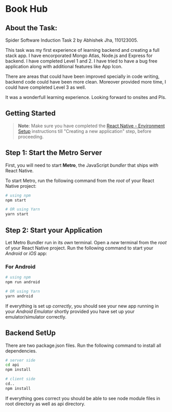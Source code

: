 # Book Hub

## About the Task:

Spider Software Induction Task 2 by Abhishek Jha, 110123005.

This task was my first experience of learning backend and creating a full stack app. I have encorporated Mongo Atlas, Node.js and Express for backend. I have completed Level 1 and 2. I have tried to have a bug free application along with additional features like App Icon.

There are areas that could have been improved specially in code writing, backend code could have been more clean. Moreover provided more time, I could have completed Level 3 as well. 

It was a wonderfull learning experience. Looking forward to onsites and PIs.

## Getting Started

>**Note**: Make sure you have completed the [React Native - Environment Setup](https://reactnative.dev/docs/environment-setup) instructions till "Creating a new application" step, before proceeding.

## Step 1: Start the Metro Server

First, you will need to start **Metro**, the JavaScript _bundler_ that ships _with_ React Native.

To start Metro, run the following command from the _root_ of your React Native project:

```bash
# using npm
npm start

# OR using Yarn
yarn start
```

## Step 2: Start your Application

Let Metro Bundler run in its _own_ terminal. Open a _new_ terminal from the _root_ of your React Native project. Run the following command to start your _Android_ or _iOS_ app:

### For Android

```bash
# using npm
npm run android

# OR using Yarn
yarn android
```


If everything is set up _correctly_, you should see your new app running in your _Android Emulator_  shortly provided you have set up your emulator/simulator correctly.


## Backend SetUp

There are two package.json files. Run the following command to install all dependencies.

```bash
# server side 
cd api
npm install

# client side
cd..
npm install
```
If everything goes correct you should be able to see node module files in root directory as well as api directory.




